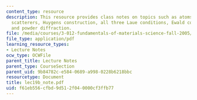 ```yaml
---
content_type: resource
description: This resource provides class notes on topics such as atoms as spherical
  scatterers, Huygens construction, all three Laue conditions, Ewald construction
  and powder diffraction.
file: /media/courses/3-012-fundamentals-of-materials-science-fall-2005/f61eb556cfbd9d512f040000cf3ffb77_lec19b_note.pdf
file_type: application/pdf
learning_resource_types:
- Lecture Notes
ocw_type: OCWFile
parent_title: Lecture Notes
parent_type: CourseSection
parent_uid: 9b84782c-e584-0689-a998-0228b6218bbc
resourcetype: Document
title: lec19b_note.pdf
uid: f61eb556-cfbd-9d51-2f04-0000cf3ffb77
---
```

